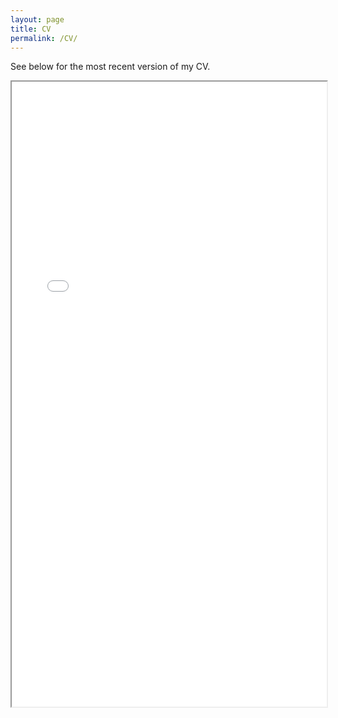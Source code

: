 ```yaml
---
layout: page
title: CV
permalink: /CV/
---
```

See below for the most recent version of my CV.

<iframe src="/files/CV_HelenGiles.pdf" width="100%" height="1000px" overflow="none">
</iframe>
